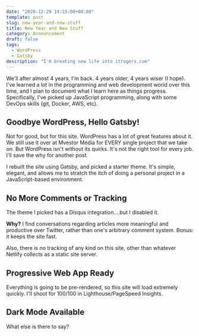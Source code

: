 ```yaml
---
date: "2020-12-29 14:15:00+00:00"
template: post
slug: new-year-and-new-stuff
title: New Year and New Stuff
category: Announcement
draft: false
tags:
  - WordPress
  - Gatsby
description: "I'm breating new life into itrogers.com"
---
```


We'll after almost 4 years, I'm back. 4 years older, 4 years wiser (I hope). I've learned a lot in the programming and web development world over this time, and I plan to document what I learn here as things progress. Specifically, I've picked up JavaScript programming, along with some DevOps skills (git, Docker, AWS, etc).

## Goodbye WordPress, Hello Gatsby!

Not for good, but for this site. WordPress has a lot of great features about it. We still use it over at Mvestor Media for EVERY single project that we take on. But WordPress isn't without its quirks. It's not the right tool for every job. I'll save the why for another post.

I rebuilt the site using Gatsby, and picked a starter theme. It's simple, elegant, and allows me to stratch the itch of doing a personal project in a JavaScript-based environment.

## No More Comments or Tracking

The theme I picked has a Disqus integration....but I disabled it.

**Why?** I find conversations regarding articles more meaningful and productive over Twitter, rather than one's arbitrary comment system. Bonus: it keeps the site fast.

Also, there is no tracking of any kind on this site, other than whatever Netlify collects as a static site server.

## Progressive Web App Ready

Everything is going to be pre-rendered, so this site will load extremely quickly. I'll shoot for 100/100 in Lighthouse/PageSpeed Insights.

## Dark Mode Available

What else is there to say?
